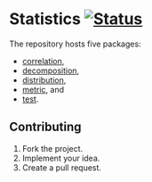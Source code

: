 # Statistics [![Status][status-img]][status-url]

The repository hosts five packages:

* [correlation](correlation),
* [decomposition](decomposition),
* [distribution](distribution),
* [metric](metric), and
* [test](test).

## Contributing

1. Fork the project.
2. Implement your idea.
3. Create a pull request.

[status-img]: https://travis-ci.org/ready-steady/statistics.svg?branch=master
[status-url]: https://travis-ci.org/ready-steady/statistics
